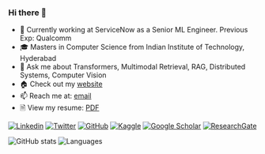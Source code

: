 ### Hi there 👋
- 🔭 Currently working at ServiceNow as a Senior ML Engineer. Previous Exp: Qualcomm
- 🎓 Masters in Computer Science from Indian Institute of Technology, Hyderabad
- 💬 Ask me about Transformers, Multimodal Retrieval, RAG, Distributed Systems, Computer Vision
- 🏠 Check out my [website](https://svdesai.github.io)
- 📫 Reach me at: [email](mailto:saivikas3@gmail.com)
- 🗎 View my resume: [PDF](https://svdesai.github.io/files/vikas_desai_cv.pdf)

[![Linkedin](https://img.shields.io/badge/-LinkedIn-306EA8?style=flat&logo=Linkedin&logoColor=white&link=https://www.linkedin.com/in/sai-vikas-desai/)](https://www.linkedin.com/in/sai-vikas-desai/) 
[![Twitter](https://img.shields.io/badge/-Twitter-4B9AE5?style=flat&logo=Twitter&logoColor=white&link=https://www.twitter.com/end_duality_gap)](https://www.twitter.com/end_duality_gap)
[![GitHub](https://img.shields.io/badge/-GitHub-2F2F2F?style=flat&logo=github&logoColor=white&link=https://www.github.com/svdesai)](https://www.github.com/svdesai)
[![Kaggle](https://img.shields.io/badge/-Kaggle-5DB0DB?style=flat&logo=Kaggle&logoColor=white&link=https://www.kaggle.com/svdesai)](https://www.kaggle.com/svdesai)
[![Google Scholar](https://img.shields.io/badge/-Google_Scholar-676767?style=flat&logo=google-scholar&logoColor=white&link=https://scholar.google.com/citations?user=F7QgxfAAAAAJ&amp;hl=en)](https://scholar.google.com/citations?user=F7QgxfAAAAAJ&amp;hl=en)
[![ResearchGate](https://img.shields.io/badge/-ResearchGate-59C3B5?style=flat&logo=researchgate&logoColor=white&link=https://www.researchgate.net/profile/Sai-Vikas-Desai)](https://www.researchgate.net/profile/Sai-Vikas-Desai)

![GitHub stats](https://github-readme-stats.vercel.app/api?username=svdesai&show_icons=true&count_private=true&theme=algolia&hide_rank=true&custom_title=GitHub%20Stats&include_all_commits=true&hide=issues&hide_title=true)
![Languages](https://github-readme-stats.vercel.app/api/top-langs/?username=svdesai&layout=compact&hide=jupyter%20notebook&theme=algolia&custom_title=Top%20Languages&langs_count=5)
